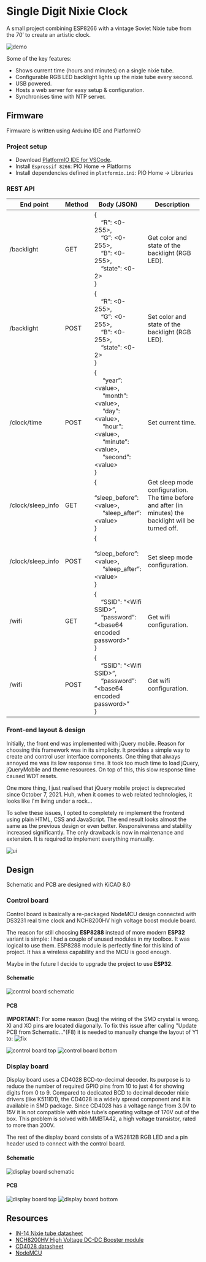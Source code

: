 # Single Digit Nixie Clock

A small project combining ESP8266 with a vintage Soviet Nixie tube from the 70’ to create an artistic clock.

![demo](doc/singleDigitNixieClock.gif)

Some of the key features:
- Shows current time (hours and minutes) on a single nixie tube.
- Configurable RGB LED backlight lights up the nixie tube every second.
- USB powered.
- Hosts a web server for easy setup & configuration.
- Synchronises time with NTP server.

## Firmware

Firmware is written using Arduino IDE and PlatformIO

### Project setup

- Download [PlatformIO IDE for VSCode](https://platformio.org/install/ide?install=vscode).
- Install `Espressif 8266`: PIO Home -> Platforms
- Install dependencies defined in `platformio.ini`: PIO Home -> Libraries

### REST API

| End point | Method | Body (JSON) | Description |
| - | - | - | - |
| /backlight | GET | {<br>&nbsp;&nbsp;&nbsp;&nbsp;“R”: <0-255>,<br>&nbsp;&nbsp;&nbsp;&nbsp;“G”: <0-255>,<br>&nbsp;&nbsp;&nbsp;&nbsp;“B”: <0-255>,<br>&nbsp;&nbsp;&nbsp;&nbsp;“state”: <0-2><br>} | Get color and state of the backlight (RGB LED). |
| /backlight | POST | {<br>&nbsp;&nbsp;&nbsp;&nbsp;“R”: <0-255>,<br>&nbsp;&nbsp;&nbsp;&nbsp;“G”: <0-255>,<br>&nbsp;&nbsp;&nbsp;&nbsp;“B”: <0-255>,<br>&nbsp;&nbsp;&nbsp;&nbsp;“state”: <0-2><br>} | Set color and state of the backlight (RGB LED). |
| /clock/time | POST | {<br>&nbsp;&nbsp;&nbsp;&nbsp; “year”: \<value>,<br>&nbsp;&nbsp;&nbsp;&nbsp; “month”: \<value>,<br>&nbsp;&nbsp;&nbsp;&nbsp; “day”: \<value>,<br>&nbsp;&nbsp;&nbsp;&nbsp; “hour”: \<value>,<br>&nbsp;&nbsp;&nbsp;&nbsp; “minute”: \<value>,<br>&nbsp;&nbsp;&nbsp;&nbsp; “second”: \<value><br>} | Set current time. |
| /clock/sleep_info | GET | {<br>&nbsp;&nbsp;&nbsp;&nbsp; “sleep_before”: \<value>,<br>&nbsp;&nbsp;&nbsp;&nbsp; “sleep_after”: \<value><br>} | Get sleep mode configuration. The time before and after (in minutes) the backlight will be turned off. |
| /clock/sleep_info | POST | {<br>&nbsp;&nbsp;&nbsp;&nbsp; “sleep_before”: \<value>,<br>&nbsp;&nbsp;&nbsp;&nbsp; “sleep_after”: \<value><br>} | Set sleep mode configuration. |
| /wifi | GET | {<br>&nbsp;&nbsp;&nbsp;&nbsp;“SSID”: “\<Wifi SSID>”,&nbsp;&nbsp;&nbsp;&nbsp; <br>&nbsp;&nbsp;&nbsp;&nbsp;“password”: “\<base64 encoded password>”<br>} | Get wifi configuration. |
| /wifi | POST | {<br>&nbsp;&nbsp;&nbsp;&nbsp;“SSID”: “\<Wifi SSID>”,&nbsp;&nbsp;&nbsp;&nbsp; <br>&nbsp;&nbsp;&nbsp;&nbsp;“password”: “\<base64 encoded password>”<br>} | Get wifi configuration. | Set wifi configuration. |

### Front-end layout & design

Initially, the front end was implemented with jQuery mobile. Reason for choosing this framework was in its simplicity. It provides a simple way to create and control user interface components. One thing that always annoyed me was its low response time. It took too much time to load jQuery, jQueryMobile and theme resources. On top of this, this slow response time caused WDT resets.

One more thing, I just realised that  jQuery mobile project is deprecated since October 7, 2021. Huh, when it comes to web related technologies, it looks like I'm living under a rock...

To solve these issues, I opted to completely re implement the frontend using plain HTML, CSS and JavaScript. The end result looks almost the same as the previous design or even better. Responsiveness and stability increased significantly. The only drawback is now in maintenance and extension. It is required to implement everything manually.

![ui](doc/feDesign.jpg)

## Design

Schematic and PCB are designed with KiCAD 8.0

### Control board

Control board is basically a re-packaged NodeMCU design connected with DS3231 real time clock and NCH8200HV high voltage boost module board.

The reason for still choosing **ESP8288** instead of more modern **ESP32** variant is simple: I had a couple of unused modules in my toolbox. It was logical to use them. ESP8288 module is perfectly fine for this kind of project. It has a wireless capability and the MCU is good enough.

Maybe in the future I decide to upgrade the project to use **ESP32**.

#### Schematic

![control board schematic](doc/cbSch.jpg)

#### PCB

**IMPORTANT**: For some reason (bug) the wiring of the SMD crystal is wrong. XI and XO pins are located diagonally. To fix this issue after calling "Update PCB from Schematic..."(F8) it is needed to manually change the layout of Y1 to:
![fix](doc/crystalFix.png)

![control board top](doc/cbTop.png)
![control board bottom](doc/cbBottom.png)

### Display board

Display board uses a CD4028 BCD-to-decimal decoder. Its purpose is to reduce the number of required GPIO pins from 10 to just 4 for showing digits from 0 to 9. Compared to dedicated BCD to decimal decoder nixie drivers (like K511ID1), the CD4028 is a widely spread component and it is available in SMD package. Since CD4028 has a voltage range from 3.0V to 15V it is not compatible with nixie tube’s operating voltage of 170V out of the box. This problem is solved with MMBTA42, a high voltage transistor, rated to more than 200V.

The rest of the display board consists of a WS2812B RGB LED and a pin header used to connect with the control board.

#### Schematic

![display board schematic](doc/dbSch.jpg)

#### PCB

![display board top](doc/dbTop.png)
![display board bottom](doc/dbBottom.png)

## Resources

* [IN-14 Nixie tube datasheet](https://tubehobby.com/datasheets/in14.pdf)
* [NCH8200HV High Voltage DC-DC Booster module](http://omnixie.io/nch8200hv.html)
* [CD4028 datasheet](https://www.renesas.com/en/document/dst/cd4028bms-datasheet?srsltid=AfmBOoqU2NILPd5EzyLmpNgOihDv6LZo1jPMcaXfnR6dCclXbg2DF4TL)
* [NodeMCU](https://circuits4you.com/2017/12/31/nodemcu-pinout/)

